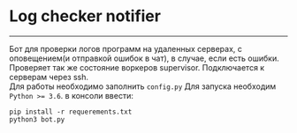 # Log checker notifier
------
Бот для проверки логов программ на удаленных серверах, с оповещением(и отправкой ошибок в чат), в случае, если есть ошибки. Проверяет так же состояние воркеров supervisor. Подключается к серверам через ssh.<br>
Для работы необходимо заполнить `config.py`
Для запуска необходим `Python >= 3.6`.
в консоли ввести:
```
pip install -r requerements.txt
python3 bot.py
```